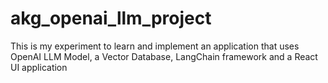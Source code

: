 # akg_openai_llm_project
This is my experiment to learn and implement an application that uses OpenAI LLM Model, a Vector Database, LangChain framework and  a React UI application

